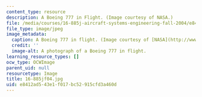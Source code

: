 ```yaml
---
content_type: resource
description: A Boeing 777 in Flight. (Image courtesy of NASA.)
file: /media/courses/16-885j-aircraft-systems-engineering-fall-2004/e8412ad543e1f017bc52915cfd3a460d_16-885jf04.jpg
file_type: image/jpeg
image_metadata:
  caption: A Boeing 777 in flight. (Image courtesy of [NASA](http://www.nasa.gov/).)
  credit: ''
  image-alt: A photograph of a Boeing 777 in flight.
learning_resource_types: []
ocw_type: OCWImage
parent_uid: null
resourcetype: Image
title: 16-885jf04.jpg
uid: e8412ad5-43e1-f017-bc52-915cfd3a460d
---
```

